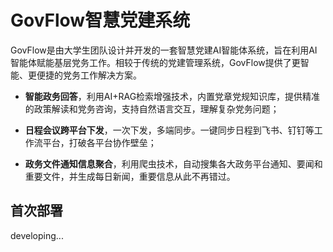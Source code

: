 # GovFlow智慧党建系统
GovFlow是由大学生团队设计并开发的一套智慧党建AI智能体系统，旨在利用AI智能体赋能基层党务工作。相较于传统的党建管理系统，GovFlow提供了更智能、更便捷的党务工作解决方案。

- **智能政务回答**，利用AI+RAG检索增强技术，内置党章党规知识库，提供精准的政策解读和党务咨询，支持自然语言交互，理解复杂党务问题；

- **日程会议跨平台下发**，一次下发，多端同步。一键同步日程到飞书、钉钉等工作流平台，打破各平台协作壁垒；

- **政务文件通知信息聚合**，利用爬虫技术，自动搜集各大政务平台通知、要闻和重要文件，并生成每日新闻，重要信息从此不再错过。

## 首次部署
developing...
